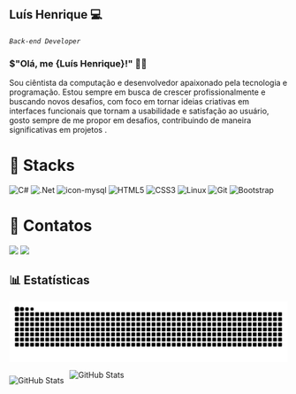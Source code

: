 ## Luís Henrique 💻

*`Back-end Developer`*

### $"Olá, me {Luís Henrique}!" 👋🏾

Sou ciêntista da computação e desenvolvedor apaixonado pela tecnologia e programação.
Estou sempre em busca de crescer profissionalmente e buscando novos desafios, com foco em tornar ideias criativas em interfaces funcionais que tornam a usabilidade e satisfação ao usuário, gosto sempre de me propor em desafios, contribuindo de maneira significativas em projetos . 

# 🤖 Stacks 

![C#] 
![.Net]
![icon-mysql]
![HTML5]
![CSS3]
![Linux]
![Git]
![Bootstrap]

# 📱 Contatos

<div>
   <a href="malito:luishenrique0109@hotmail.com" target="_blank" rel="noreferrer"><img  aligh="center" src="https://img.shields.io/badge/-Outlook-0F6CBD?style=for-the-badge&logo=microsoftoutlook&logoColor=white""></a>
  <a href="https://www.linkedin.com/in/lhspinheiro" target="_blank"><img  aligh="center" src="https://img.shields.io/badge/-LinkedIn-0a66c2?style=for-the-badge&logo=linkedin&logoColor=white" target="_blank"></a>
</div>

## 📊 Estatísticas 


<picture align="center">
  <source media="(prefers-color-scheme: dark)" srcset="https://raw.githubusercontent.com/lhspinheiro/lhspinheiro/output/github-contribution-grid-snake-dark.svg">
  <source media="(prefers-color-scheme: light)" srcset="https://raw.githubusercontent.com/lhspinheiro/lhspinheiro/output/github-contribution-grid-snake-dark.svg">
  <img align="center" alt="github contribution grid snake animation" src="https://raw.githubusercontent.com/lhspinheiro/lhspinheiro/output/github-contribution-grid-snake.svg">
</picture>



<p>
  <img 
    align="left" 
    alt="GitHub Stats" 
    height="200" 
    style="padding-right: 10px; padding-top:10px;" 
    src="https://github-readme-stats.vercel.app/api?username=lhspinheiro&show_icons=true&theme=tokyonight&include_all_commits=true&locale=pt-br" 
  />
</p>
  
<p>
   <img 
         align="left" 
         alt="GitHub Stats" 
         height="200" 
         src="https://github-readme-stats.vercel.app/api/top-langs/?username=lhspinheiro&theme=tokyonight&layout=compact&custom_title=Tecnologias&langs_count=9" 
     />
</p>




<!-- Links -->
[C#]: https://img.shields.io/badge/c%23-%23239120.svg?style=for-the-badge&logo=csharp&logoColor=white
[icon-mysql]: https://img.shields.io/badge/MySQL-4479A1?logo=mysql&logoColor=fff&style=for-the-badge
[.Net]: https://img.shields.io/badge/.NET-5C2D91?style=for-the-badge&logo=.net&logoColor=white
[HTML5]: https://img.shields.io/badge/html5-%23E34F26.svg?style=for-the-badge&logo=html5&logoColor=white
[CSS3]: https://img.shields.io/badge/css3-%231572B6.svg?style=for-the-badge&logo=css3&logoColor=white
[Linux]: https://img.shields.io/badge/Linux-FCC624?style=for-the-badge&logo=linux&logoColor=black
[Git]: https://img.shields.io/badge/git-%23F05033.svg?style=for-the-badge&logo=git&logoColor=white
[Bootstrap]: https://img.shields.io/badge/bootstrap-%238511FA.svg?style=for-the-badge&logo=bootstrap&logoColor=white
